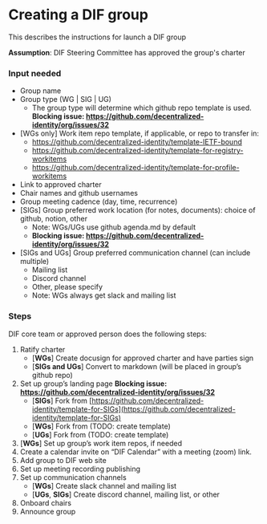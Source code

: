 # Creating a DIF group
This describes the instructions for launch a DIF group 

**Assumption**: DIF Steering Committee has approved the group's charter

### Input needed

- Group name
- Group type (WG | SIG | UG)
    - The group type will determine which github repo template is used. **Blocking issue: https://github.com/decentralized-identity/org/issues/32**
- [WGs only] Work item repo template, if applicable, or repo to transfer in:
    - https://github.com/decentralized-identity/template-IETF-bound
    - https://github.com/decentralized-identity/template-for-registry-workitems
    - https://github.com/decentralized-identity/template-for-profile-workitems
- Link to approved charter 
- Chair names and github usernames
- Group meeting cadence (day, time, recurrence)
- [SIGs] Group preferred work location (for notes, documents): choice of github, notion, other
    - Note: WGs/UGs use github agenda.md by default
    - **Blocking issue: https://github.com/decentralized-identity/org/issues/32**
- [SIGs and UGs] Group preferred communication channel (can include multiple)
    - Mailing list
    - Discord channel
    - Other, please specify
    - Note: WGs always get slack and mailing list


### Steps

DIF core team or approved person does the following steps:
1. Ratify charter
    - [**WGs**] Create docusign for approved charter and have parties sign
    - [**SIGs and UGs**] Convert to markdown (will be placed in group’s github repo)
2. Set up group’s landing page **Blocking issue: https://github.com/decentralized-identity/org/issues/32**
    - [**SIGs**] Fork from [https://github.com/decentralized-identity/template-for-SIGs](https://github.com/decentralized-identity/template-for-SIGs)
    - [**WGs**] Fork from (TODO: create template)
    - [**UGs**] Fork from (TODO: create template)
3. [**WGs**] Set up group’s work item repos, if needed
4. Create a calendar invite on “DIF Calendar” with a meeting (zoom) link. 
5. Add group to DIF web site
6. Set up meeting recording publishing 
7. Set up communication channels
    - [**WGs**] Create slack channel and mailing list
   - [**UGs**, **SIGs**] Create discord channel, mailing list, or other
8. Onboard chairs 
9. Announce group

   
